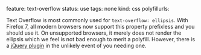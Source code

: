 feature: text-overflow
status: use
tags: none 
kind: css
polyfillurls:

Text Overflow is most commonly used for `text-overflow: ellipsis`. With Firefox 7, all modern browsers now support this property prefixless and you should use it. On unsupported browsers, it merely does not render the ellipsis which we feel is not bad enough to merit a polyfill. However, there is a [jQuery plugin](http://www.bramstein.com/projects/text-overflow/) in the unlikely event of you needing one. 
